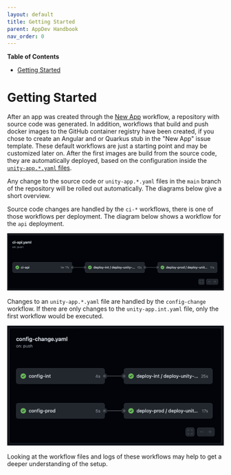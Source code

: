 ```yaml
---
layout: default
title: Getting Started
parent: AppDev Handbook
nav_order: 0
---
```


**Table of Contents**

<!-- START doctoc generated TOC please keep comment here to allow auto update -->
<!-- DON'T EDIT THIS SECTION, INSTEAD RE-RUN doctoc TO UPDATE -->

- [Getting Started](#getting-started)

<!-- END doctoc generated TOC please keep comment here to allow auto update -->

# Getting Started

After an app was created through the [New App][New App] workflow, a repository with source code was generated.
In addition, workflows that build and push docker images to the GitHub container registry have been created, if you
chose to create an Angular and or Quarkus stub in the "New App" issue template.
These default workflows are just a starting point and may be customized later on.
After the first images are build from the source code, they are automatically deployed, based on the configuration
inside the [`unity-app.*.yaml` files](./unity-app-yaml.md).

Any change to the source code or `unity-app.*.yaml` files in the `main` branch of the repository will be rolled out
automatically.
The diagrams below give a short overview.

Source code changes are handled by the `ci-*` workflows, there is one of those workflows per deployment. The diagram
below shows a workflow for the `api` deployment.

![](../assets/ci-api.png)

Changes to an `unity-app.*.yaml` file are handled by the `config-change` workflow. If there are only changes to
the `unity-app.int.yaml` file, only the first workflow would be executed.

![](../assets/config-change.png)

Looking at the workflow files and logs of these workflows may help to get a deeper understanding of the setup.

[New App]: https://atc-github.azure.cloud.bmw/UNITY/unity/issues/new?assignees=&labels=new+app%2C+waiting+for+review&template=new-app.md&title=New+UNITY+App


